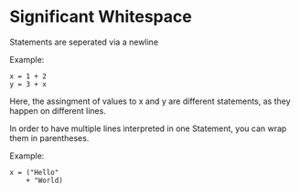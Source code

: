 # Significant Whitespace

Statements are seperated via a newline

Example:
```
x = 1 + 2
y = 3 + x
```

Here, the assingment of values to x and y are different statements, as they happen on different lines.

In order to have multiple lines interpreted in one Statement, you can wrap them in parentheses.

Example:
```
x = ("Hello"
    + "World)
```
